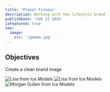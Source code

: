 ```yaml
---
title: 'Planet Fitness'
description: Working with the lifestyle brand
publishDate: 'Feb 12 2024'
isFeatured: true
seo:
  image:
    src: '/gemma.jpg'
---
```


## Objectives

Create a clean brand image

![Lisa from Ice Models](/gemma.jpg)
![Lisa from Ice Models](/lisa.jpg)
![Morgan Gullen from Ice Models](/morgan.jpg)

